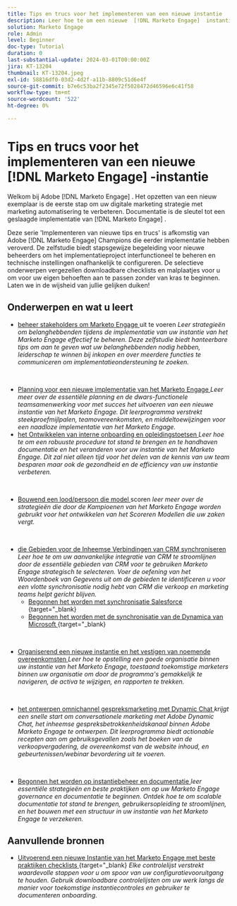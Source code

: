 ```yaml
---
title: Tips en trucs voor het implementeren van een nieuwe instantie
description: Leer hoe te om een nieuwe  [!DNL Marketo Engage]  instantie uit te voeren om de meesten uit zijn macht te maken.
solution: Marketo Engage
role: Admin
level: Beginner
doc-type: Tutorial
duration: 0
last-substantial-update: 2024-03-01T00:00:00Z
jira: KT-13204
thumbnail: KT-13204.jpeg
exl-id: 58816df0-03d2-4d2f-a11b-8809c51d6e4f
source-git-commit: b7e6c53ba2f2345e72f5028472d46596e6c41f58
workflow-type: tm+mt
source-wordcount: '522'
ht-degree: 0%

---
```


# Tips en trucs voor het implementeren van een nieuwe [!DNL Marketo Engage] -instantie

Welkom bij Adobe [!DNL Marketo Engage] . Het opzetten van een nieuw exemplaar is de eerste stap om uw digitale marketing strategie met marketing automatisering te verbeteren. Documentatie is de sleutel tot een geslaagde implementatie van [!DNL Marketo Engage] .

Deze serie &#39;Implementeren van nieuwe tips en trucs&#39; is afkomstig van Adobe [!DNL Marketo Engage] Champions die eerder implementatie hebben veroverd. De zelfstudie biedt stapsgewijze begeleiding voor nieuwe beheerders om het implementatieproject interfunctioneel te beheren en technische instellingen onafhankelijk te configureren. De selectieve onderwerpen vergezellen downloadbare checklists en malplaatjes voor u om voor uw eigen behoeften aan te passen zonder van kras te beginnen. Laten we in de wijsheid van jullie gelijken duiken!

## Onderwerpen en wat u leert

* [ beheer stakeholders om Marketo Engage ](/help/marketo-tutorial-implementing-new-instance/managing-stakeholder-communications.md) uit te voeren
  *Leer strategieën om belanghebbenden tijdens de implementatie van uw instantie van het Marketo Engage effectief te beheren. Deze zelfstudie biedt hanteerbare tips om aan te geven wat uw belanghebbenden nodig hebben, leiderschap te winnen bij inkopen en over meerdere functies te communiceren om implementatieondersteuning te zoeken.*
<br>

* [ Planning voor een nieuwe implementatie van het Marketo Engage ](/help/marketo-tutorial-implementing-new-instance/planning-for-new-implementation.md)
  *Leer meer over de essentiële planning en de dwars-functionele teamsamenwerking voor met succes het uitvoeren van een nieuwe instantie van het Marketo Engage. Dit leerprogramma verstrekt steekproefmijlpalen, teamovereenkomsten, en middeltoewijzingen voor een naadloze implementatie van het Marketo Engage.*
  <br>
* [ het Ontwikkelen van interne onboarding en opleidingstoetsen ](/help/marketo-tutorial-implementing-new-instance/internal-training-roadshow.md)
  *Leer hoe te om een robuuste procedure tot stand te brengen en te handhaven documentatie en het veranderen voor uw instantie van het Marketo Engage. Dit zal niet alleen tijd voor het delen van de kennis van uw team besparen maar ook de gezondheid en de efficiency van uw instantie verbeteren.*
<br>

* [ Bouwend een lood/persoon die model ](/help/marketo-tutorial-implementing-new-instance/building-person-scoring-model.md) scoren
  *leer meer over de strategieën die door de Kampioenen van het Marketo Engage worden gebruikt voor het ontwikkelen van het Scoreren Modellen die uw zaken vergt.*
<br>

* [ die Gebieden voor de Inheemse Verbindingen van CRM synchroniseren ](/help/marketo-tutorial-implementing-new-instance/syncing-fields-for-crm-integration.md)
  *Leer hoe te om uw aanvankelijke integratie van CRM te stroomlijnen door de essentiële gebieden van CRM voor te gebruiken Marketo Engage strategisch te selecteren. Voer de oefening van het Woordenboek van Gegevens uit om de gebieden te identificeren u voor een vlotte synchronisatie nodig hebt van CRM die verkoop en marketing teams helpt gericht blijven.*
   * [ Begonnen het worden met synchronisatie Salesforce ](https://experienceleague.adobe.com/nl/docs/marketo-learn/tutorials/lead-and-data-management/salesforce-sync-setup) {target="_blank}
   * [ Begonnen het worden met de synchronisatie van de Dynamica van Microsoft ](https://experienceleague.adobe.com/nl/docs/marketo-learn/tutorials/lead-and-data-management/microsoft-dynamics-sync-setup) {target="_blank}
<br>

* [ Organiserend een nieuwe instantie en het vestigen van noemende overeenkomsten ](/help/marketo-tutorial-implementing-new-instance/organizing-new-instance.md)
  *Leer hoe te opstelling een goede organisatie binnen uw instantie van het Marketo Engage, toestaand toekomstige marketers binnen uw organisatie om door de programma&#39;s gemakkelijk te navigeren, de activa te wijzigen, en rapporten te trekken.*
<br>

* [ het ontwerpen omnichannel gespreksmarketing met Dynamic Chat ](/help/marketo-tutorial-implementing-new-instance/designing-omnichannel-conversational-marketing.md)
  *krijgt een snelle start om conversationele marketing met Adobe Dynamic Chat, het inheemse gespreksbetrokkenheidskanaal binnen Adobe Marketo Engage te ontwerpen. Dit leerprogramma biedt actionable recepten aan om gebruiksgevallen zoals het boeken van de verkoopvergadering, de overeenkomst van de website inhoud, en gebeurtenissen/webinar bevordering uit te voeren.*
<br>

* [ Begonnen het worden op instantiebeheer en documentatie ](/help/marketo-tutorial-implementing-new-instance/documenting-your-instance.md)
  *leer essentiële strategieën en beste praktijken om op uw Marketo Engage governance en documentatie te beginnen. Ontdek hoe te om scalable documentatie tot stand te brengen, gebruikersopleiding te stroomlijnen, en het bouwen met een structuur in uw instantie van het Marketo Engage te verzekeren.*

## Aanvullende bronnen

* [ Uitvoerend een nieuwe Instantie van het Marketo Engage met beste praktijken checklists ](https://experienceleague.adobe.com/nl/docs/marketo/using/getting-started/implementing-a-new-marketo-engage-instance/where-to-start) {target="_blank}
  *Elke controlelijst verstrekt waardevolle stappen voor u om spoor van uw configuratievooruitgang te houden. Gebruik downloadbare controlelijsten om uw werk langs de manier voor toekomstige instantiecontroles en gebruiker te documenteren onboarding.*

